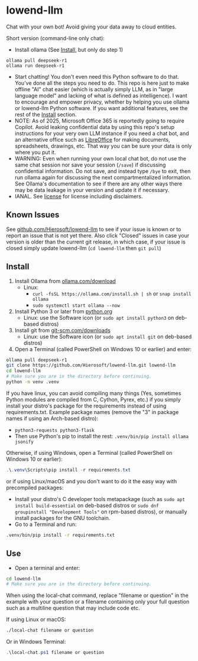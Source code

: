 # lowend-llm
Chat with your own bot! Avoid giving your data away to cloud entities.

Short version (command-line only chat):
- Install ollama (See [Install](#install), but only do step 1)
```
ollama pull deepseek-r1
ollama run deepseek-r1
```
- Start chatting! You don't even need this Python software to do that.
  You've done all the steps you need to do. This repo is here just to
  make offline "AI" chat easier (which is actually simply LLM, as in
  "large language model" and lacking of what is defined as
  intelligence). I want to encourage and empower privacy, whether by
  helping you use ollama or lowend-llm Python software. If you want
  additional features, see the rest of the [Install](#install) section.
- NOTE: As of 2025, Microsoft Office 365 is reportedly going to require
  Copilot. Avoid leaking confidential data by using this repo's setup
  instructions for your very own LLM instance if you need a chat bot,
  and an alternative office such as
  [LibreOffice](https://libreoffice.org) for making documents,
  spreadsheets, drawings, etc. That way you can be sure your data is
  only where you put it.
- WARNING: Even when running your own local chat bot, do not use the
  same chat session nor save your session (`/save`) if discussing
  confidential information. Do not save, and instead type `/bye` to
  exit, then run ollama again for discussing the next compartmentalized
  information. See Ollama's documentation to see if there are any other
  ways there may be data leakage in your version and update it if
  necessary.
- IANAL. See [license](LICENSE) for license including disclaimers.

## Known Issues
See
[github.com/Hierosoft/lowend-llm](https://github.com/Hierosoft/lowend-llm)
to see if your issue is known or to report an issue that is not yet
there. Also click "Closed" issues in case your version is older than the
current git release, in which case, if your issue is closed simply
update lowend-llm (`cd lowend-llm` then `git pull`)

## Install
1. Install Ollama from [ollama.com/download](https://ollama.com/download)
   - Linux:
     - `curl -fsSL https://ollama.com/install.sh | sh`
       or `snap install ollama`
     - `sudo systemctl start ollama --now`
2. Install Python 3 or later from [python.org](https://python.org)
   - Linux: use the Software icon (or `sudo apt install python3` on deb-based distros)
3. Install git from [git-scm.com/downloads](https://git-scm.com/downloads)
   - Linux: use the Software icon (or `sudo apt install git` on deb-based distros)
4. Open a Terminal (called PowerShell on Windows 10 or earlier) and enter:
```bash
ollama pull deepseek-r1
git clone https://github.com/Hierosoft/lowend-llm.git lowend-llm
cd lowend-llm
# Make sure you are in the directory before continuing.
python -m venv .venv
```

If you have linux, you can avoid compiling many things (Yes, sometimes
Python modules are compiled from C, Cython, Pyrex, etc.) if you simply
install your distro's package for the requirements instead of using
requirements.txt. Example package names (remove the "3" in package names
if using an Arch-based distro):
- `python3-requests python3-flask`
- Then use Python's pip to install the rest:
  `.venv/bin/pip install ollama jsonify`


Otherwise, if using Windows, open a Terminal (called PowerShell on
Windows 10 or earlier):
```PowerShell
.\.venv\Scripts\pip install -r requirements.txt
```
or if using Linux/macOS and you don't want to do it the easy way with
precompiled packages:
- Install your distro's C developer tools metapackage (such as `sudo apt
  install build-essential` on deb-based distros or `sudo dnf
  groupinstall "Development Tools"` on rpm-based distros), or manually
  install packages for the GNU toolchain.
- Go to a Terminal and run:
```bash
.venv/bin/pip install -r requirements.txt
```

## Use
- Open a terminal and enter:
```bash
cd lowend-llm
# Make sure you are in the directory before continuing.
```

When using the local-chat command, replace "filename or question" in the
example with your question or a filename containing only your full
question such as a multiline question that may include code etc.

If using Linux or macOS:
```bash
./local-chat filename or question
```

Or in Windows Terminal:
```PowerShell
.\local-chat.ps1 filename or question
```
